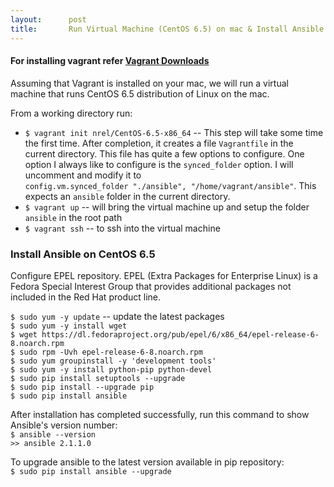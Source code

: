 ```yaml
---
layout:      post
title:       Run Virtual Machine (CentOS 6.5) on mac & Install Ansible
---
```

#### For installing vagrant refer [Vagrant Downloads](https://www.vagrantup.com/downloads.html)

Assuming that Vagrant is installed on your mac, we will run a virtual machine that runs CentOS 6.5 distribution of Linux on the mac.

From a working directory run:

* `$ vagrant init nrel/CentOS-6.5-x86_64` -- This step will take some time the first time. After completion, it creates a file `Vagrantfile` in the current directory. This file has quite a few options to configure. One option I always like to configure is the `synced_folder` option.
I will uncomment and modify it to <br> `config.vm.synced_folder "./ansible", "/home/vagrant/ansible"`. This expects an `ansible` folder in the current directory.
* `$ vagrant up` -- will bring the virtual machine up and setup the folder `ansible` in the root path
* `$ vagrant ssh` -- to ssh into the virtual machine

### Install Ansible on CentOS 6.5

Configure EPEL repository. EPEL (Extra Packages for Enterprise Linux) is a Fedora Special Interest Group that provides additional packages not included in the Red Hat product line.

`$ sudo yum -y update`  -- update the latest packages
<br />`$ sudo yum -y install wget`
<br />`$ wget https://dl.fedoraproject.org/pub/epel/6/x86_64/epel-release-6-8.noarch.rpm`
<br />`$ sudo rpm -Uvh epel-release-6-8.noarch.rpm`
<br />`$ sudo yum groupinstall -y 'development tools'`
<br />`$ sudo yum -y install python-pip python-devel`
<br />`$ sudo pip install setuptools --upgrade`
<br />`$ sudo pip install --upgrade pip`
<br />`$ sudo pip install ansible`

After installation has completed successfully, run this command to show Ansible's version number:
<br />`$ ansible --version`
<br />`>> ansible 2.1.1.0`

To upgrade ansible to the latest version available in pip repository:
<br />`$ sudo pip install ansible --upgrade`
